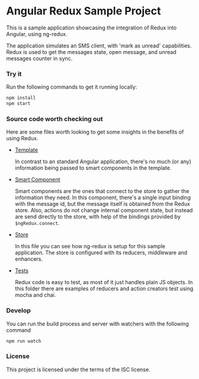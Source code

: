 # Angular Redux Sample Project

This is a sample application showcasing the integration of Redux into Angular, using ng-redux.

The application simulates an SMS client, with 'mark as unread' capabilities.
Redux is used to get the messages state, open message, and unread messages counter in sync.

### Try it

Run the following commands to get it running locally:

```sh
npm install
npm start
```


### Source code worth checking out

Here are some files worth looking to get some insights in the benefits of using Redux.

- [Template](src/template.html)

   In contrast to an standard Angular application, there's no much (or any) information being passed to smart components
   in the template.

- [Smart Component](src/list/item-component.js)

   Smart components are the ones that connect to the store to gather the information they need. In this component,
   there's a single input binding with the message id, but the message itself is obtained from the Redux store. Also,
   actions do not change internal component state, but instead are send directly to the store, with help of the
   bindings provided by `$ngRedux.connect`.

- [Store](src/store-config.js)

   In this file you can see how ng-redux is setup for this sample application. The store is configured with its
   reducers, middleware and enhancers.

- [Tests](/test)

   Redux code is easy to test, as most of it just handles plain JS objects. In this folder there are
   examples of reducers and action creators test using mocha and chai.


### Develop

You can run the build process and server with watchers with the following command

```sh
npm run watch
```

### License

This project is licensed under the terms of the ISC license.
